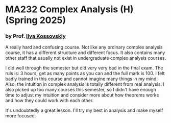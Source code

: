 # MA232 Complex Analysis (H) (Spring 2025)

### by Prof. [Ilya Kossovskiy](https://math.sustech.edu.cn/c/kossovskiyilya)

A really hard and confusing course. Not like any ordinary complex analysis course, it has a different structure and different focus. It also contains many other staff that usually not exist in undergraduate complex analysis courses.

I did well through the semester but did very very bad in the final exam. The ruls is: 3 hours, get as many points as you can and the full mark is 100. I felt badly trained in this course and cannot imagine many things in my mind. Also, the intuition in complex analysis is totally different from real analysis. I also picked up too many courses this semester, so I didn't have enough time to adjust my intuition and consider more about how theorems works and how they could work with each other.

It's undoubtedly a great lesson. I'll try my best in analysis and make myself more focused.
